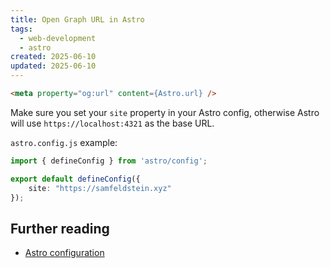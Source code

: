```yaml
---
title: Open Graph URL in Astro
tags:
  - web-development
  - astro
created: 2025-06-10
updated: 2025-06-10
---
```


```html
<meta property="og:url" content={Astro.url} />
```

Make sure you set your `site` property in your Astro config, otherwise Astro will use `https://localhost:4321` as the base URL.

`astro.config.js` example:

```ts
import { defineConfig } from 'astro/config';

export default defineConfig({
	site: "https://samfeldstein.xyz"
});
```

## Further reading

- [Astro configuration](https://astro.build/config)